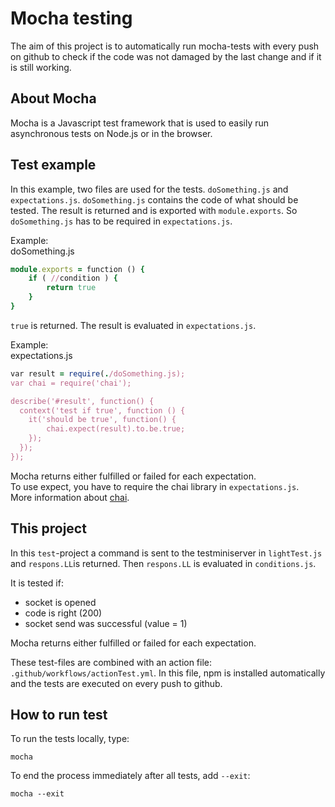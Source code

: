 # Mocha testing

The aim of this project is to automatically run mocha-tests with every push on github to check if the code was not damaged by the last change and if it is still working.

## About Mocha
Mocha is a Javascript test framework that is used to easily run asynchronous tests on Node.js or in the browser.

## Test example

In this example, two files are used for the tests. `doSomething.js` and `expectations.js`.
`doSomething.js` contains the code of what should be tested. The result is returned and is exported with `module.exports`. So `doSomething.js` has to be required in `expectations.js`.

Example:<br>
doSomething.js

```ruby
module.exports = function () { 
    if ( //condition ) {
        return true
    }
}
```

`true` is returned. The result is evaluated in `expectations.js`.

Example: <br>
expectations.js

```ruby
var result = require(./doSomething.js);
var chai = require('chai');

describe('#result', function() {
  context('test if true', function () {  
    it('should be true', function() {
        chai.expect(result).to.be.true;
    });
  });
});
```
Mocha returns either fulfilled or failed for each expectation. <br>
To use expect, you have to require the chai library in `expectations.js`. <br>
More information about [chai](https://www.chaijs.com/).

## This project
In this `test`-project a command is sent to the testminiserver in `lightTest.js` and `respons.LL`is returned. 
Then `respons.LL` is evaluated in `conditions.js`.

It is tested if:
* socket is opened
* code is right (200)
* socket send was successful (value = 1)

Mocha returns either fulfilled or failed for each expectation.

These test-files are combined with an action file: `.github/workflows/actionTest.yml`. 
In this file, npm is installed automatically and the tests are executed on every push to github.

## How to run test
To run the tests locally, type:
``` 
mocha
```
To end the process immediately after all tests, add `--exit`:
```
mocha --exit
```